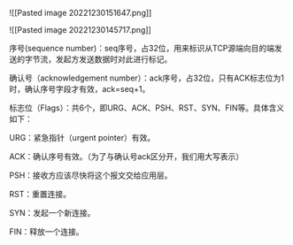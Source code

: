 ![[Pasted image 20221230151647.png]]

![[Pasted image 20221230145717.png]]

序号(sequence number)：seq序号，占32位，用来标识从TCP源端向目的端发送的字节流，发起方发送数据时对此进行标记。

确认号（acknowledgement number）：ack序号，占32位，只有ACK标志位为1时，确认序号字段才有效，ack=seq+1。

标志位（Flags）：共6个，即URG、ACK、PSH、RST、SYN、FIN等。具体含义如下：

URG：紧急指针（urgent pointer）有效。

ACK：确认序号有效。（为了与确认号ack区分开，我们用大写表示）

PSH：接收方应该尽快将这个报文交给应用层。

RST：重置连接。

SYN：发起一个新连接。

FIN：释放一个连接。